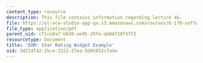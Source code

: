 ```yaml
---
content_type: resource
description: This file contains information regarding lecture 46.
file: https://ol-ocw-studio-app-qa.s3.amazonaws.com/courses/6-170-software-studio-spring-2013/3d214f422bce315227ea5d05853cfada_MIT6_170S13_46-dom-stars.pdf
file_type: application/pdf
parent_uid: cf1ce8a7-b030-ae95-29fe-ab84f20f3ff2
resourcetype: Document
title: 'DOM: Star Rating Widget Example'
uid: 3d214f42-2bce-3152-27ea-5d05853cfada
---
```

